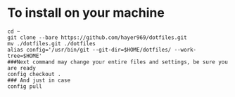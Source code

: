 # To install on your machine

    cd ~
    git clone --bare https://github.com/hayer969/dotfiles.git
    mv ./dotfiles.git ./dotfiles
    alias config='/usr/bin/git --git-dir=$HOME/dotfiles/ --work-tree=$HOME'
    ###Next command may change your entire files and settings, be sure you are ready
    config checkout .
    ### And just in case
    config pull
